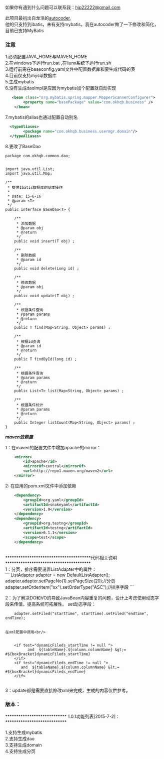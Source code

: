 如果你有遇到什么问题可以联系我：hjp22222@gmail.com <br/>

此项目最初出自龙浩的[autocoder](https://github.com/hoorace/autocoder),<br/>
他的只支持到ibatis，未有支持mybatis，我在autocoder做了一下修改和简化，<br/>
目前已支持MyBatis<br/>

### 注意
1.必须配置JAVA_HOME与MAVEN_HOME<br/>
2.在windows下运行run.bat ,在liunx系统下运行run.sh<br/>
3.运行前需在baseconfig.yaml文件中配置数据库和要生成代码的表<br/>
4.目前仅支持mysql数据库<br/>
5.生成mybatis<br/>
6.没有生成daoImpl是应因为mybatis加个配置就自动实现<br/>

```xml
   <bean class="org.mybatis.spring.mapper.MapperScannerConfigurer">
		<property name="basePackage" value="com.okhqb.business" />
	</bean>
```
	

7.mybatis的alias也通过配置自动别名<br/>
```xml
  <typeAliases>
  		<package name="com.okhqb.business.usermgr.domain"/>
  </typeAliases>
  ```
8.更改了BaseDao<br/>
```
package com.okhqb.common.dao;


import java.util.List;
import java.util.Map;

/**
 * 提供Ibatis数据库的基本操作
 *
 * Date: 15-6-16
 * @param <T>
 */
public interface BaseDao<T> {

	/**
	 * 添加数据
	 * @param obj
	 * @return
	 */
	public void insert(T obj) ;

	/**
	 * 删除数据
	 * @param id
	 */
	public void delete(Long id) ;

	/**
	 * 修改数据
	 * @param obj
	 */
	public void update(T obj) ;

	/**
	 * 根据条件查询
	 * @param params
	 * @return
	 */
	public T find(Map<String, Object> params) ;

	/**
	 * 根据id查询
	 * @param id
	 * @return
	 */
	public T findById(long id) ;

	/**
	 * 根据条件查询
	 * @param params
	 * @return
	 */
	public List<T> list(Map<String, Object> params) ;

	/**
	 * 根据条件统计
	 * @param params
	 * @return
	 */
	public Integer listCount(Map<String, Object> params) ;
}

```

***************************************maven依赖置***************************************

1：在maven的配置文件中增加apache的mirror：<br/>
```xml
    <mirror>
        <id>apache</id>
        <mirrorOf>central</mirrorOf>
        <url>http://repo1.maven.org/maven2</url>
    </mirror>
```    
2: 在应用的pom.xml文件中添加依赖<br/>
```xml
    <dependency>
        <groupId>org.yaml</groupId>
        <artifactId>snakeyaml</artifactId>
        <version>1.9</version>
    </dependency>
    <dependency>
        <groupId>org.testng</groupId>
        <artifactId>testng</artifactId>
        <version>6.1.1</version>
        <scope>test</scope>
    </dependency>
 ```
<br/>
***************************************代码相关说明***************************************<br/>
1：分页，排序需要设置ListAdapter中的属性：<br/>
```
    ListAdapter<PvsToday> adapter = new DefaultListAdapter<PvsToday>();
    adapter.adapter.setPageNo(1).setPageSize(20);//分页
    adapter.setOrderItem("xx").setOrderType("ASC");//排序字段
```

2：为了解决DO和VO的导致JavaBean内容重复的问题，设计上考虑使用动态字段来传值，提高系统可拓展性。
    set动态字段：<br/>
    
```
    adapter.setFiled("startTime", startTime).setFiled("endTime", endTime);
    
```
    在xml配置中调用<br/>
    
```
    
    <if test="dynamicFileds_startTime != null ">
          and  ${tableName}.${column.columnName} &gt;= #${boxBracket}dynamicFileds_startTime}
    </if>
    <if test="dynamicFileds_endTime != null ">
       and	${tableName}.${column.columnName} &lt;= #${boxBracket}dynamicFileds_endTime}
    </if>
    
```
3：update都是需要直接修改xml来完成，生成的内容仅供参考。<br/>


### 版本：
**************************** 1.0.1功能列表[2015-7-2]：****************************<br/>

1.支持生成mybatis<br/>
2.支持生成dao<br/>
3.支持生成domain<br/>
4.支持生成分页<br/>
